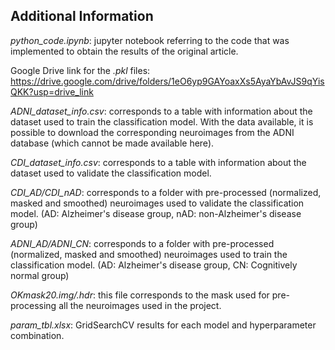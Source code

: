 ## Additional Information

*python_code.ipynb*: jupyter notebook referring to the code that was implemented to obtain the results of the original article.

Google Drive link for the *.pkl* files: https://drive.google.com/drive/folders/1eO6yp9GAYoaxXs5AyaYbAvJS9qYisQKK?usp=drive_link

*ADNI_dataset_info.csv*: corresponds to a table with information about the dataset used to train the classification model.
With the data available, it is possible to download the corresponding neuroimages from the ADNI database (which cannot
be made available here).

*CDI_dataset_info.csv*: corresponds to a table with information about the dataset used to validate the classification model.

*CDI_AD/CDI_nAD*: corresponds to a folder with pre-processed (normalized, masked and smoothed) neuroimages used to validate the classification model.
(AD: Alzheimer's disease group, nAD: non-Alzheimer's disease group)

*ADNI_AD/ADNI_CN*: corresponds to a folder with pre-processed (normalized, masked and smoothed) neuroimages used to train the classification model.
(AD: Alzheimer's disease group, CN: Cognitively normal group)

*OKmask20.img/.hdr*: this file corresponds to the mask used for pre-processing all the neuroimages used in the project.

*param_tbl.xlsx*: GridSearchCV results for each model and hyperparameter combination.
